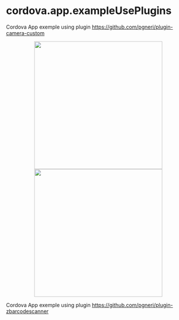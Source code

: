 # cordova.app.exampleUsePlugins
Cordova App exemple using plugin https://github.com/pgneri/plugin-camera-custom

<p align="center"> <img src="https://cloud.githubusercontent.com/assets/15379047/18616137/e47c906c-7d8c-11e6-8606-005b6668895b.PNG" width="350"/>
<img src="https://cloud.githubusercontent.com/assets/15379047/18616163/0b8d3cce-7d8d-11e6-8a4c-6b50d80e6c8c.PNG" width="350" padding-left="20px"/> </p>

Cordova App exemple using plugin https://github.com/pgneri/plugin-zbarcodescanner
